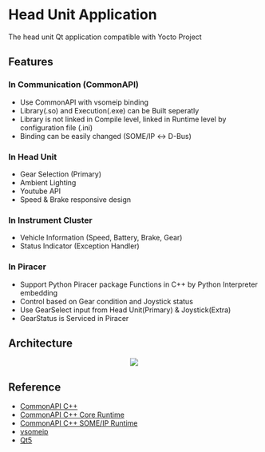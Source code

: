 # Head Unit Application

The head unit Qt application compatible with Yocto Project

## Features

### In Communication (CommonAPI)

- Use CommonAPI with vsomeip binding
- Library(.so) and Execution(.exe) can be Built seperatly
- Library is not linked in Compile level, linked in Runtime level by configuration file (.ini)
- Binding can be easily changed (SOME/IP ↔ D-Bus)

### In Head Unit

- Gear Selection (Primary)
- Ambient Lighting
- Youtube API
- Speed & Brake responsive design

### In Instrument Cluster

- Vehicle Information (Speed, Battery, Brake, Gear)
- Status Indicator (Exception Handler)

### In Piracer

- Support Python Piracer package Functions in C++ by Python Interpreter embedding
- Control based on Gear condition and Joystick status
- Use GearSelect input from Head Unit(Primary) & Joystick(Extra)
- GearStatus is Serviced in Piracer

## Architecture

<p align="center">
  <img src="https://github.com/SEA-ME-Team4/app-hu/assets/120576021/703187ac-73b8-4028-b188-6a80643bfd1f">
</p>

## Reference

- [CommonAPI C++](https://covesa.github.io/capicxx-core-tools/)
- [CommonAPI C++ Core Runtime](https://github.com/COVESA/capicxx-core-runtime)
- [CommonAPI C++ SOME/IP Runtime](https://github.com/COVESA/capicxx-someip-runtime)
- [vsomeip](https://github.com/COVESA/vsomeip)
- [Qt5](https://doc.qt.io/qt-5.15/)
